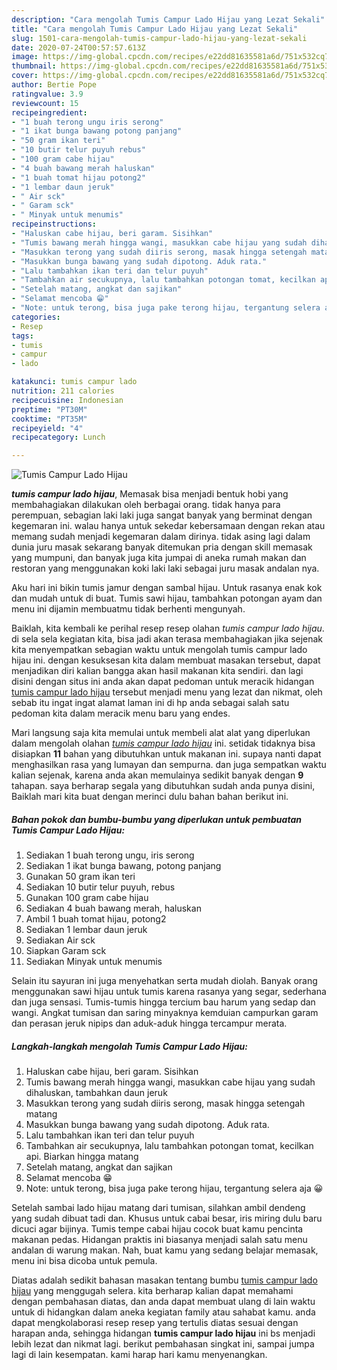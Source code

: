 ```yaml
---
description: "Cara mengolah Tumis Campur Lado Hijau yang Lezat Sekali"
title: "Cara mengolah Tumis Campur Lado Hijau yang Lezat Sekali"
slug: 1501-cara-mengolah-tumis-campur-lado-hijau-yang-lezat-sekali
date: 2020-07-24T00:57:57.613Z
image: https://img-global.cpcdn.com/recipes/e22dd81635581a6d/751x532cq70/tumis-campur-lado-hijau-foto-resep-utama.jpg
thumbnail: https://img-global.cpcdn.com/recipes/e22dd81635581a6d/751x532cq70/tumis-campur-lado-hijau-foto-resep-utama.jpg
cover: https://img-global.cpcdn.com/recipes/e22dd81635581a6d/751x532cq70/tumis-campur-lado-hijau-foto-resep-utama.jpg
author: Bertie Pope
ratingvalue: 3.9
reviewcount: 15
recipeingredient:
- "1 buah terong ungu iris serong"
- "1 ikat bunga bawang potong panjang"
- "50 gram ikan teri"
- "10 butir telur puyuh rebus"
- "100 gram cabe hijau"
- "4 buah bawang merah haluskan"
- "1 buah tomat hijau potong2"
- "1 lembar daun jeruk"
- " Air sck"
- " Garam sck"
- " Minyak untuk menumis"
recipeinstructions:
- "Haluskan cabe hijau, beri garam. Sisihkan"
- "Tumis bawang merah hingga wangi, masukkan cabe hijau yang sudah dihaluskan, tambahkan daun jeruk"
- "Masukkan terong yang sudah diiris serong, masak hingga setengah matang"
- "Masukkan bunga bawang yang sudah dipotong. Aduk rata."
- "Lalu tambahkan ikan teri dan telur puyuh"
- "Tambahkan air secukupnya, lalu tambahkan potongan tomat, kecilkan api. Biarkan hingga matang"
- "Setelah matang, angkat dan sajikan"
- "Selamat mencoba 😁"
- "Note: untuk terong, bisa juga pake terong hijau, tergantung selera aja 😀"
categories:
- Resep
tags:
- tumis
- campur
- lado

katakunci: tumis campur lado 
nutrition: 211 calories
recipecuisine: Indonesian
preptime: "PT30M"
cooktime: "PT35M"
recipeyield: "4"
recipecategory: Lunch

---
```



![Tumis Campur Lado Hijau](https://img-global.cpcdn.com/recipes/e22dd81635581a6d/751x532cq70/tumis-campur-lado-hijau-foto-resep-utama.jpg)

<b><i>tumis campur lado hijau</i></b>, Memasak bisa menjadi bentuk hobi yang membahagiakan dilakukan oleh berbagai orang. tidak hanya para perempuan, sebagian laki laki juga sangat banyak yang berminat dengan kegemaran ini. walau hanya untuk sekedar kebersamaan dengan rekan atau memang sudah menjadi kegemaran dalam dirinya. tidak asing lagi dalam dunia juru masak sekarang banyak ditemukan pria dengan skill memasak yang mumpuni, dan banyak juga kita jumpai di aneka rumah makan dan restoran yang menggunakan koki laki laki sebagai juru masak andalan nya.

Aku hari ini bikin tumis jamur dengan sambal hijau. Untuk rasanya enak kok dan mudah untuk di buat. Tumis sawi hijau, tambahkan potongan ayam dan menu ini dijamin membuatmu tidak berhenti mengunyah.

Baiklah, kita kembali ke perihal resep resep olahan <i>tumis campur lado hijau</i>. di sela sela kegiatan kita, bisa jadi akan terasa membahagiakan jika sejenak kita menyempatkan sebagian waktu untuk mengolah tumis campur lado hijau ini. dengan kesuksesan kita dalam membuat masakan tersebut, dapat menjadikan diri kalian bangga akan hasil makanan kita sendiri. dan lagi disini dengan situs ini anda akan dapat pedoman untuk meracik hidangan <u>tumis campur lado hijau</u> tersebut menjadi menu yang lezat dan nikmat, oleh sebab itu ingat ingat alamat laman ini di hp anda sebagai salah satu pedoman kita dalam meracik menu baru yang endes.


Mari langsung saja kita memulai untuk membeli alat alat yang diperlukan dalam mengolah olahan <u><i>tumis campur lado hijau</i></u> ini. setidak tidaknya bisa disiapkan <b>11</b> bahan yang dibutuhkan untuk makanan ini. supaya nanti dapat menghasilkan rasa yang lumayan dan sempurna. dan juga sempatkan waktu kalian sejenak, karena anda akan memulainya sedikit banyak dengan <b>9</b> tahapan. saya berharap segala yang dibutuhkan sudah anda punya disini, Baiklah mari kita buat dengan merinci dulu bahan bahan berikut ini.

<!--inarticleads1-->

##### Bahan pokok dan bumbu-bumbu yang diperlukan untuk pembuatan Tumis Campur Lado Hijau:

1. Sediakan 1 buah terong ungu, iris serong
1. Sediakan 1 ikat bunga bawang, potong panjang
1. Gunakan 50 gram ikan teri
1. Sediakan 10 butir telur puyuh, rebus
1. Gunakan 100 gram cabe hijau
1. Sediakan 4 buah bawang merah, haluskan
1. Ambil 1 buah tomat hijau, potong2
1. Sediakan 1 lembar daun jeruk
1. Sediakan  Air sck
1. Siapkan  Garam sck
1. Sediakan  Minyak untuk menumis


Selain itu sayuran ini juga menyehatkan serta mudah diolah. Banyak orang menggunakan sawi hijau untuk tumis karena rasanya yang segar, sederhana dan juga sensasi. Tumis-tumis hingga tercium bau harum yang sedap dan wangi. Angkat tumisan dan saring minyaknya kemduian campurkan garam dan perasan jeruk nipips dan aduk-aduk hingga tercampur merata. 

<!--inarticleads2-->

##### Langkah-langkah mengolah Tumis Campur Lado Hijau:

1. Haluskan cabe hijau, beri garam. Sisihkan
1. Tumis bawang merah hingga wangi, masukkan cabe hijau yang sudah dihaluskan, tambahkan daun jeruk
1. Masukkan terong yang sudah diiris serong, masak hingga setengah matang
1. Masukkan bunga bawang yang sudah dipotong. Aduk rata.
1. Lalu tambahkan ikan teri dan telur puyuh
1. Tambahkan air secukupnya, lalu tambahkan potongan tomat, kecilkan api. Biarkan hingga matang
1. Setelah matang, angkat dan sajikan
1. Selamat mencoba 😁
1. Note: untuk terong, bisa juga pake terong hijau, tergantung selera aja 😀


Setelah sambai lado hijau matang dari tumisan, silahkan ambil dendeng yang sudah dibuat tadi dan. Khusus untuk cabai besar, iris miring dulu baru dicuci agar bijinya. Tumis tempe cabai hijau cocok buat kamu pencinta makanan pedas. Hidangan praktis ini biasanya menjadi salah satu menu andalan di warung makan. Nah, buat kamu yang sedang belajar memasak, menu ini bisa dicoba untuk pemula. 

Diatas adalah sedikit bahasan masakan tentang bumbu <u>tumis campur lado hijau</u> yang menggugah selera. kita berharap kalian dapat memahami dengan pembahasan diatas, dan anda dapat membuat ulang di lain waktu untuk di hidangkan dalam aneka kegiatan family atau sahabat kamu. anda dapat mengkolaborasi resep resep yang tertulis diatas sesuai dengan harapan anda, sehingga hidangan <b>tumis campur lado hijau</b> ini bs menjadi lebih lezat dan nikmat lagi. berikut pembahasan singkat ini, sampai jumpa lagi di lain kesempatan. kami harap hari kamu menyenangkan.
